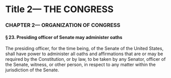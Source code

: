 
# Title 2— THE CONGRESS
### CHAPTER 2— ORGANIZATION OF CONGRESS
#### § 23. Presiding officer of Senate may administer oaths

The presiding officer, for the time being, of the Senate of the United States, shall have power to administer all oaths and affirmations that are or may be required by the Constitution, or by law, to be taken by any Senator, officer of the Senate, witness, or other person, in respect to any matter within the jurisdiction of the Senate.
